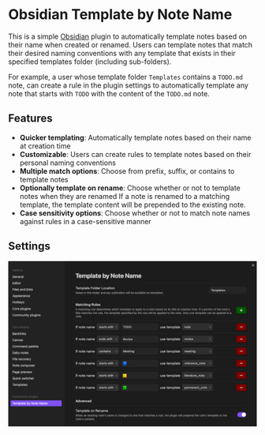 # Obsidian Template by Note Name

This is a simple [Obsidian](https://obsidian.md/) plugin to automatically template notes
based on their name when created or renamed. Users can template notes that match
their desired naming conventions with any template that exists in their
specified templates folder (including sub-folders).

For example, a user whose template
folder `Templates` contains a `TODO.md` note, can create a rule in the plugin settings
to automatically template any note that starts with `TODO` with the content of the `TODO.md` note.

## Features

- **Quicker templating**: Automatically template notes based on their name at creation time
- **Customizable**: Users can create rules to template notes based on their personal naming conventions
- **Multiple match options**: Choose from prefix, suffix, or contains to template notes
- **Optionally template on rename**: Choose whether or not to template notes when they are renamed
  If a note is renamed to a matching template, the template content will be prepended to the existing note.
- **Case sensitivity options**: Choose whether or not to match note names against rules in a case-sensitive manner

## Settings

![Plugin Settings](assets/PluginSettingsScreenshot.png)
